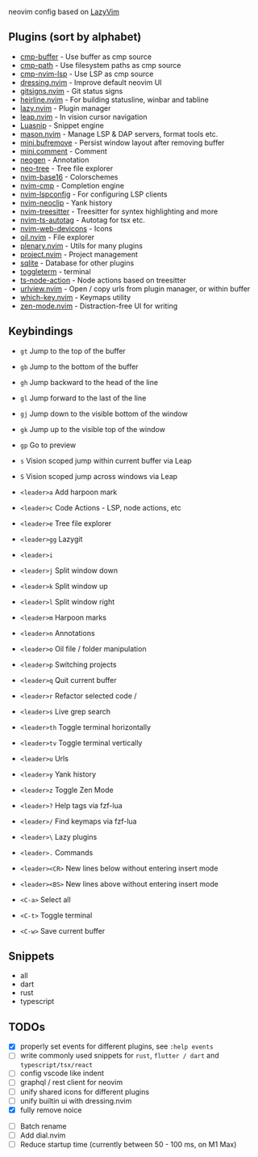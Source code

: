 neovim config based on [LazyVim](https://www.lazyvim.org/)

## Plugins (sort by alphabet)

- [cmp-buffer](https://github.com/hrsh7th/cmp-buffer) - Use buffer as cmp source
- [cmp-path](https://github.com/hrsh7th/cmp-path) - Use filesystem paths as cmp source
- [cmp-nvim-lsp](https://github.com/hrsh7th/cmp-nvim-lsp) - Use LSP as cmp source
- [dressing.nvim](https://github.com/stevearc/dressing.nvim) - Improve default neovim UI
- [gitsigns.nvim](https://github.com/lewis6991/gitsigns.nvim) - Git status signs
- [heirline.nvim](https://github.com/rebelot/heirline.nvim) - For building statusline, winbar and tabline
- [lazy.nvim](https://github.com/folke/lazy.nvim) - Plugin manager
- [leap.nvim](https://github.com/ggandor/leap.nvim) - In vision cursor navigation
- [Luasnip](https://github.com/L3MON4D3/LuaSnip) - Snippet engine
- [mason.nvim](https://github.com/williamboman/mason.nvim) - Manage LSP & DAP servers, format tools etc.
- [mini.bufremove](https://github.com/echasnovski/mini.bufremove) - Persist window layout after removing buffer
- [mini.comment](https://github.com/echasnovski/mini.comment) - Comment
- [neogen](https://github.com/danymat/neogen) - Annotation
- [neo-tree](https://github.com/nvim-neo-tree/neo-tree.nvim) - Tree file explorer
- [nvim-base16](https://github.com/rrethy/nvim-base16) - Colorschemes
- [nvim-cmp](https://github.com/hrsh7th/nvim-cmp) - Completion engine
- [nvim-lspconfig](https://github.com/neovim/nvim-lspconfig) - For configuring LSP clients
- [nvim-neoclip](https://github.com/AckslD/nvim-neoclip.lua) - Yank history
- [nvim-treesitter](https://github.com/nvim-treesitter/nvim-treesitter) - Treesitter for syntex highlighting and more
- [nvim-ts-autotag](https://github.com/windwp/nvim-ts-autotag) - Autotag for tsx etc.
- [nvim-web-devicons](https://github.com/nvim-tree/nvim-web-devicons) - Icons
- [oil.nvim](https://github.com/stevearc/oil.nvim) - File explorer
- [plenary.nvim](https://github.com/nvim-lua/plenary.nvim) - Utils for many plugins
- [project.nvim](https://github.com/ahmedkhalf/project.nvim) - Project management
- [sqlite](https://github.com/kkharji/sqlite.lua) - Database for other plugins
- [toggleterm](https://github.com/akinsho/toggleterm.nvim) - terminal
- [ts-node-action](https://github.com/ckolkey/ts-node-action) - Node actions based on treesitter
- [urlview.nvim](https://github.com/axieax/urlview.nvim) - Open / copy urls from plugin manager, or within buffer
- [which-key.nvim](https://github.com/folke/which-key.nvim) - Keymaps utility
- [zen-mode.nvim](https://github.com/folke/zen-mode.nvim) - Distraction-free UI for writing

## Keybindings

<!-- - `/` Search inside current buffer via fzf-lua -->
<!-- - `<BS>` Format current buffer -->
<!-- - `<Tab>` Choose buffers via fzf-lua -->

- `gt` Jump to the top of the buffer
- `gb` Jump to the bottom of the buffer
- `gh` Jump backward to the head of the line
- `gl` Jump forward to the last of the line
- `gj` Jump down to the visible bottom of the window
- `gk` Jump up to the visible top of the window
- `gp` Go to preview

- `s` Vision scoped jump within current buffer via Leap
- `S` Vision scoped jump across windows via Leap

- `<leader>a` Add harpoon mark
- `<leader>c` Code Actions - LSP, node actions, etc
- `<leader>e` Tree file explorer
<!-- - `<leader>f` Find files via fzf-lua -->
- `<leader>gg` Lazygit
- `<leader>i`
- `<leader>j` Split window down
- `<leader>k` Split window up
- `<leader>l` Split window right
- `<leader>m` Harpoon marks
- `<leader>n` Annotations
- `<leader>o` Oil file / folder manipulation
- `<leader>p` Switching projects
- `<leader>q` Quit current buffer
- `<leader>r` Refactor selected code /
- `<leader>s` Live grep search
- `<leader>th` Toggle terminal horizontally
- `<leader>tv` Toggle terminal vertically
- `<leader>u` Urls
- `<leader>y` Yank history
- `<leader>z` Toggle Zen Mode
- `<leader>?` Help tags via fzf-lua
- `<leader>/` Find keymaps via fzf-lua
- `<leader>\` Lazy plugins
- `<leader>.` Commands
- `<leader><CR>` New lines below without entering insert mode
- `<leader><BS>` New lines above without entering insert mode

- `<C-a>` Select all
- `<C-t>` Toggle terminal
- `<C-w>` Save current buffer

## Snippets

- all
- dart
- rust
- typescript

## TODOs

- [x] properly set events for different plugins, see `:help events`
- [ ] write commonly used snippets for `rust`, `flutter / dart` and `typescript/tsx/react`
- [ ] config vscode like indent
- [ ] graphql / rest client for neovim
- [ ] unify shared icons for different plugins
- [ ] unify builtin ui with dressing.nvim
- [x] fully remove noice
<!-- - [x] use fzf-lua to replace telescope -->
- [ ] Batch rename
- [ ] Add dial.nvim
- [ ] Reduce startup time (currently between 50 - 100 ms, on M1 Max)
